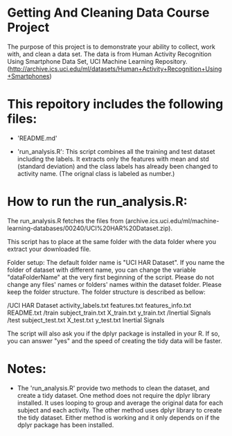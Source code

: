Getting And Cleaning Data Course Project
========================================

The purpose of this project is to demonstrate your ability to collect, work with, and clean a data set. The data is from Human Activity Recognition Using Smartphone Data Set, UCI Machine Learning Repository. (http://archive.ics.uci.edu/ml/datasets/Human+Activity+Recognition+Using+Smartphones)


This repoitory includes the following files:
============================================
- 'README.md'

- 'run_analysis.R': This script combines all the training and test dataset including the labels. It extracts only the features with mean and std (standard deviation) and the class labels has already been changed to activity name. (The orignal class is labeled as number.)


How to run the run_analysis.R:
==============================
The run_analysis.R fetches the files from (archive.ics.uci.edu/ml/machine-learning-databases/00240/UCI%20HAR%20Dataset.zip).

This script has to place at the same folder with the data folder where you extract your downloaded file.

Folder setup:
The default folder name is "UCI HAR Dataset". If you name the folder of dataset with different name, you can change the variable "dataFolderName" at the very first beginning of the script.
Please do not change any files' names or folders' names within the dataset folder. Please keep the folder structure. The folder structure is described as bellow:

/UCI HAR Dataset
activity_labels.txt
features.txt
features_info.txt
README.txt
/train
subject_train.txt
X_train.txt
y_train.txt
/Inertial Signals
/test
subject_test.txt
X_test.txt
y_test.txt
Inertial Signals
           
The script will also ask you if the dplyr package is installed in your R. If so, you can answer "yes" and the speed of creating the tidy data will be faster. 

Notes:
======
- The 'run_analysis.R' provide two methods to clean the dataset, and create a tidy dataset. One method does not require the dplyr library installed. It uses looping to group and average the original data for each subject and each activity. The other method uses dplyr library to create the tidy dataset. Either method is working and it only depends on if the dplyr package has been installed.
